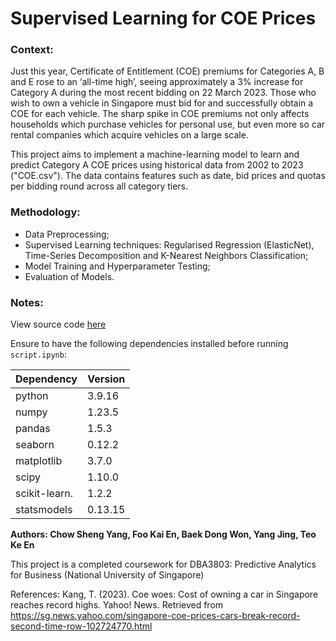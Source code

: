 # Supervised Learning for COE Prices

### Context:

Just this year, Certificate of Entitlement (COE) premiums for Categories A, B and E rose to an ‘all-time high’, seeing approximately a 3% increase for Category A during the most recent bidding on 22 March 2023. Those who wish to own a vehicle in Singapore must bid for and successfully obtain a COE for each vehicle. The sharp spike in COE premiums not only affects households which purchase vehicles for personal use, but even more so car rental companies which acquire vehicles on a large scale.

This project aims to implement a machine-learning model to learn and predict Category A COE prices using historical data from 2002 to 2023 ("COE.csv"). The data contains features such as date, bid prices and quotas per bidding round across all category tiers. 

### Methodology:
- Data Preprocessing;
- Supervised Learning techniques: Regularised Regression (ElasticNet), Time-Series Decomposition and K-Nearest Neighbors Classification;
- Model Training and Hyperparameter Testing;
- Evaluation of Models.

### Notes:
View source code [here](https://github.com/chow-sheng-yang/COE_Prices/blob/main/main/script.ipynb)

Ensure to have the following dependencies installed before running `script.ipynb`:

Dependency    | Version
------------- | -------------
python        | 3.9.16
numpy         | 1.23.5
pandas        | 1.5.3
seaborn       | 0.12.2
matplotlib    | 3.7.0
scipy         | 1.10.0
scikit-learn. | 1.2.2
statsmodels   | 0.13.15

__Authors: Chow Sheng Yang, Foo Kai En, Baek Dong Won, Yang Jing, Teo Ke En__

This project is a completed coursework for DBA3803: Predictive Analytics for Business (National University of Singapore)

References: Kang, T. (2023). Coe woes: Cost of owning a car in Singapore reaches record highs. Yahoo! News. Retrieved from https://sg.news.yahoo.com/singapore-coe-prices-cars-break-record-second-time-row-102724770.html

